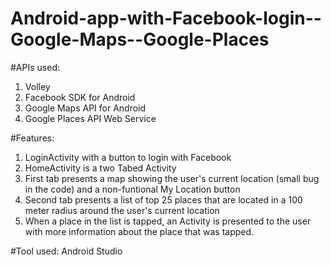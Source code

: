 # Android-app-with-Facebook-login--Google-Maps--Google-Places

#APIs used:
1. Volley
2. Facebook SDK for Android
3. Google Maps API for Android
4. Google Places API Web Service

#Features:
1. LoginActivity with a button to login with Facebook
2. HomeActivity is a two Tabed Activity
3. First tab presents  a map showing the user's current location (small bug in the code) and a non-funtional My Location button
4. Second tab presents a list of top 25 places that are located in a 100 meter radius around the user's current location
5. When a place in the list is tapped, an Activity is presented to the user with more information about the place that was tapped.

#Tool used: Android Studio
